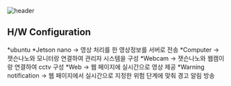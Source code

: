 ![header](https://capsule-render.vercel.app/api?type=waving&color=auto&height=300&section=header&text=Kaldap&fontSize=90&animation=fadeIn&descAlignY=51&descAlign=62)

## H/W Configuration
*ubuntu
*Jetson nano -> 영상 처리를 한 영상정보를 서버로 전송
*Computer -> 잿슨나노와 모니터랑 연결하여 관리자 시스템을 구성
*Webcam -> 잿슨나노와 웹캠이랑 연결하여 cctv 구성
*Web -> 웹 페이지에 실시간으로 영상 제공
*Warning notification -> 웹 페이지에서 실시간으로 지정한 위험 단계에 맞춰 경고 알림 방송




